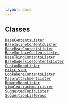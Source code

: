 ```yaml
---
layout: docs
---
```

## Classes

<a href="../object/BaseContentsLister.html#BaseContentsLister"
target="main"><code>BaseContentsLister</code></a>  
<a
href="../object/BaseInlineContentsLister.html#BaseInlineContentsLister"
target="main"><code>BaseInlineContentsLister</code></a>  
<a href="../object/BaseRearContentsLister.html#BaseRearContentsLister"
target="main"><code>BaseRearContentsLister</code></a>  
<a
href="../object/BaseSurfaceContentsLister.html#BaseSurfaceContentsLister"
target="main"><code>BaseSurfaceContentsLister</code></a>  
<a href="../object/BaseThingContentsLister.html#BaseThingContentsLister"
target="main"><code>BaseThingContentsLister</code></a>  
<a
href="../object/BaseUndersideContentsLister.html#BaseUndersideContentsLister"
target="main"><code>BaseUndersideContentsLister</code></a>  
<a href="../object/CustomRoomLister.html#CustomRoomLister"
target="main"><code>CustomRoomLister</code></a>  
<a href="../object/ExitLister1.html#ExitLister"
target="main"><code>ExitLister</code></a>  
<a href="../object/LookWhereContentsLister.html#LookWhereContentsLister"
target="main"><code>LookWhereContentsLister</code></a>  
<a href="../object/MajorAttachmentLister.html#MajorAttachmentLister"
target="main"><code>MajorAttachmentLister</code></a>  
<a href="../object/RemoteRoomLister.html#RemoteRoomLister"
target="main"><code>RemoteRoomLister</code></a>  
<a href="../object/SimpleAttachmentLister.html#SimpleAttachmentLister"
target="main"><code>SimpleAttachmentLister</code></a>  
<a href="../object/SuggestedTopicLister.html#SuggestedTopicLister"
target="main"><code>SuggestedTopicLister</code></a>  
<a href="../object/SuggestionListGroup.html#SuggestionListGroup"
target="main"><code>SuggestionListGroup</code></a>  
